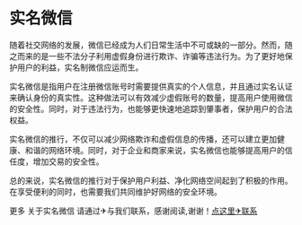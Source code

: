 # 实名微信

随着社交网络的发展，微信已经成为人们日常生活中不可或缺的一部分。然而，随之而来的是一些不法分子利用虚假身份进行欺诈、诈骗等违法行为。为了更好地保护用户的利益，实名制微信应运而生。

实名微信是指用户在注册微信账号时需要提供真实的个人信息，并且通过实名认证来确认身份的真实性。这种做法可以有效减少虚假账号的数量，提高用户使用微信的安全性。同时，对于违法行为，也能够更快速地追踪到肇事者，保护用户的合法权益。

实名微信的推行，不仅可以减少网络欺诈和虚假信息的传播，还可以建立更加健康、和谐的网络环境。同时，对于企业和商家来说，实名微信也能够提高用户的信任度，增加交易的安全性。

总的来说，实名微信的推行对于保护用户利益、净化网络空间起到了积极的作用。在享受便利的同时，也需要我们共同维护好网络的安全环境。

更多 关于实名微信 请通过✈与我们联系，感谢阅读,谢谢！[点这里✈联系](https://a.k02.cc)